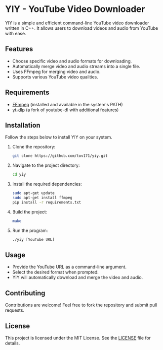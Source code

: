 
# YIY - YouTube Video Downloader

YIY is a simple and efficient command-line YouTube video downloader written in C++. It allows users to download videos and audio from YouTube with ease.

## Features
- Choose specific video and audio formats for downloading.
- Automatically merge video and audio streams into a single file.
- Uses FFmpeg for merging video and audio.
- Supports various YouTube video qualities.

## Requirements
- [FFmpeg](https://ffmpeg.org/) (installed and available in the system's PATH)
- [yt-dlp](https://github.com/yt-dlp/yt-dlp) (a fork of youtube-dl with additional features)

## Installation
Follow the steps below to install YIY on your system.

1. Clone the repository:
   ```bash
   git clone https://github.com/tov171/yiy.git
   ```

2. Navigate to the project directory:
   ```bash
   cd yiy
   ```

3. Install the required dependencies:
   ```bash
   sudo apt-get update
   sudo apt-get install ffmpeg
   pip install -r requirements.txt
   ```

4. Build the project:
   ```bash
   make
   ```

5. Run the program:
   ```bash
   ./yiy [YouTube URL]
   ```

## Usage
- Provide the YouTube URL as a command-line argument.
- Select the desired format when prompted.
- YIY will automatically download and merge the video and audio.

## Contributing
Contributions are welcome! Feel free to fork the repository and submit pull requests.

## License
This project is licensed under the MIT License. See the [LICENSE](LICENSE) file for details.
